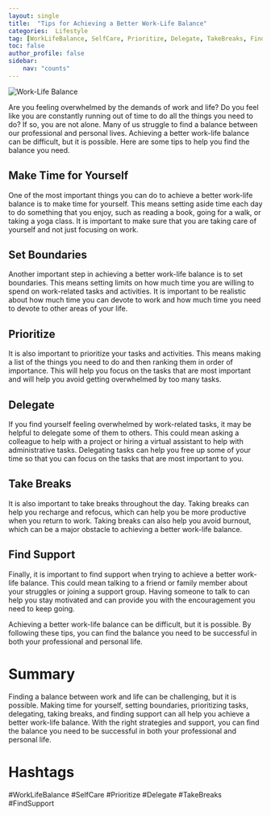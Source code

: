 ```yaml
---
layout: single
title:  "Tips for Achieving a Better Work-Life Balance"
categories:  Lifestyle
tag: [WorkLifeBalance, SelfCare, Prioritize, Delegate, TakeBreaks, FindSupport, ]
toc: false
author_profile: false
sidebar:
    nav: "counts"
---
```

    
![Work-Life Balance](https://images.pexels.com/photos/160107/woman-working-computer-notebook-technology-160107.jpeg?auto=compress&cs=tinysrgb&dpr=2&h=750&w=1260)

Are you feeling overwhelmed by the demands of work and life? Do you feel like you are constantly running out of time to do all the things you need to do? If so, you are not alone. Many of us struggle to find a balance between our professional and personal lives. Achieving a better work-life balance can be difficult, but it is possible. Here are some tips to help you find the balance you need.

## Make Time for Yourself

One of the most important things you can do to achieve a better work-life balance is to make time for yourself. This means setting aside time each day to do something that you enjoy, such as reading a book, going for a walk, or taking a yoga class. It is important to make sure that you are taking care of yourself and not just focusing on work.

## Set Boundaries

Another important step in achieving a better work-life balance is to set boundaries. This means setting limits on how much time you are willing to spend on work-related tasks and activities. It is important to be realistic about how much time you can devote to work and how much time you need to devote to other areas of your life.

## Prioritize

It is also important to prioritize your tasks and activities. This means making a list of the things you need to do and then ranking them in order of importance. This will help you focus on the tasks that are most important and will help you avoid getting overwhelmed by too many tasks.

## Delegate

If you find yourself feeling overwhelmed by work-related tasks, it may be helpful to delegate some of them to others. This could mean asking a colleague to help with a project or hiring a virtual assistant to help with administrative tasks. Delegating tasks can help you free up some of your time so that you can focus on the tasks that are most important to you.

## Take Breaks

It is also important to take breaks throughout the day. Taking breaks can help you recharge and refocus, which can help you be more productive when you return to work. Taking breaks can also help you avoid burnout, which can be a major obstacle to achieving a better work-life balance.

## Find Support

Finally, it is important to find support when trying to achieve a better work-life balance. This could mean talking to a friend or family member about your struggles or joining a support group. Having someone to talk to can help you stay motivated and can provide you with the encouragement you need to keep going.

Achieving a better work-life balance can be difficult, but it is possible. By following these tips, you can find the balance you need to be successful in both your professional and personal life.

# Summary

Finding a balance between work and life can be challenging, but it is possible. Making time for yourself, setting boundaries, prioritizing tasks, delegating, taking breaks, and finding support can all help you achieve a better work-life balance. With the right strategies and support, you can find the balance you need to be successful in both your professional and personal life. 

# Hashtags

#WorkLifeBalance #SelfCare #Prioritize #Delegate #TakeBreaks #FindSupport